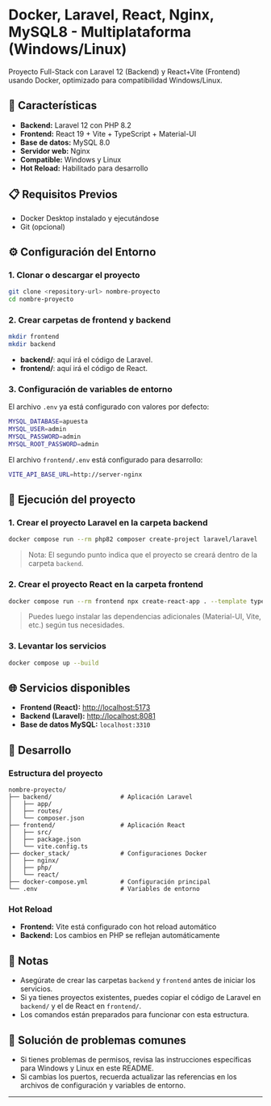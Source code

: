 # Docker, Laravel, React, Nginx, MySQL8 - Multiplataforma (Windows/Linux)

Proyecto Full-Stack con Laravel 12 (Backend) y React+Vite (Frontend) usando Docker, optimizado para compatibilidad Windows/Linux.

## 🚀 Características

- **Backend:** Laravel 12 con PHP 8.2
- **Frontend:** React 19 + Vite + TypeScript + Material-UI
- **Base de datos:** MySQL 8.0
- **Servidor web:** Nginx
- **Compatible:** Windows y Linux
- **Hot Reload:** Habilitado para desarrollo

## 📋 Requisitos Previos

- Docker Desktop instalado y ejecutándose
- Git (opcional)

## ⚙️ Configuración del Entorno

### 1. Clonar o descargar el proyecto

```bash
git clone <repository-url> nombre-proyecto
cd nombre-proyecto
```

### 2. Crear carpetas de frontend y backend

```bash
mkdir frontend
mkdir backend
```

- **backend/**: aquí irá el código de Laravel.
- **frontend/**: aquí irá el código de React.

### 3. Configuración de variables de entorno

El archivo `.env` ya está configurado con valores por defecto:
```bash
MYSQL_DATABASE=apuesta
MYSQL_USER=admin
MYSQL_PASSWORD=admin
MYSQL_ROOT_PASSWORD=admin
```

El archivo `frontend/.env` está configurado para desarrollo:
```bash
VITE_API_BASE_URL=http://server-nginx
```

## 🚀 Ejecución del proyecto

### 1. Crear el proyecto Laravel en la carpeta backend

```bash
docker compose run --rm php82 composer create-project laravel/laravel . .
```
> Nota: El segundo punto indica que el proyecto se creará dentro de la carpeta `backend`.

### 2. Crear el proyecto React en la carpeta frontend

```bash
docker compose run --rm frontend npx create-react-app . --template typescript
```
> Puedes luego instalar las dependencias adicionales (Material-UI, Vite, etc.) según tus necesidades.

### 3. Levantar los servicios

```bash
docker compose up --build
```

## 🌐 Servicios disponibles

- **Frontend (React):** [http://localhost:5173](http://localhost:5173)
- **Backend (Laravel):** [http://localhost:8081](http://localhost:8081)
- **Base de datos MySQL:** `localhost:3310`

## 🔧 Desarrollo

### Estructura del proyecto

```
nombre-proyecto/
├── backend/                   # Aplicación Laravel
│   ├── app/
│   ├── routes/
│   └── composer.json
├── frontend/                  # Aplicación React
│   ├── src/
│   ├── package.json
│   └── vite.config.ts
├── docker_stack/              # Configuraciones Docker
│   ├── nginx/
│   ├── php/
│   └── react/
├── docker-compose.yml         # Configuración principal
└── .env                       # Variables de entorno
```

### Hot Reload

- **Frontend:** Vite está configurado con hot reload automático
- **Backend:** Los cambios en PHP se reflejan automáticamente

## 📝 Notas

- Asegúrate de crear las carpetas `backend` y `frontend` antes de iniciar los servicios.
- Si ya tienes proyectos existentes, puedes copiar el código de Laravel en `backend/` y el de React en `frontend/`.
- Los comandos están preparados para funcionar con esta estructura.

## 🐛 Solución de problemas comunes

- Si tienes problemas de permisos, revisa las instrucciones específicas para Windows y Linux en este README.
- Si cambias los puertos, recuerda actualizar las referencias en los archivos de configuración y variables de entorno.

---
